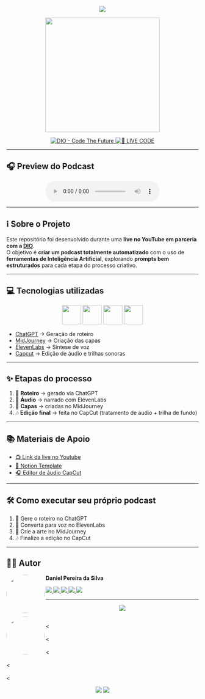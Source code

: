 <!-- Banner -->
<p align="center">
  <img src="https://capsule-render.vercel.app/api?type=waving&color=gradient&height=200&section=header&text=🎙️+Podcast+Gerado+por+I.A.s&fontSize=40&fontAlignY=35&animation=twinkling" />
</p>

<p align="center"> 
  <img src="./assets/cover.png" width="300" />
</p>

<p align="center"> 
  <a href="https://dio.me/">
    <img src="https://img.shields.io/badge/DIO-Code_The_Future-28DA77?style=for-the-badge&logo=youtube&logoColor=white" alt="DIO - Code The Future">
  </a>
  <a href="https://dio.me/">
    <img src="https://img.shields.io/badge/🔴_LIVE_CODE-FF5E72?style=for-the-badge" alt="🔴 LIVE CODE">
  </a>
</p>

---

## 🎧 Preview do Podcast  

<div align="center"> 
  <audio src="output/podcast_editado.MP3" controls title="Podcast editado"></audio> 
</div>

---

## ℹ️ Sobre o Projeto  

Este repositório foi desenvolvido durante uma **live no YouTube em parceria com a [DIO](https://dio.me)**.  
O objetivo é **criar um podcast totalmente automatizado** com o uso de **ferramentas de Inteligência Artificial**, explorando **prompts bem estruturados** para cada etapa do processo criativo.  

---

## 💻 Tecnologias utilizadas  

<p align="center">
  <img src="https://skillicons.dev/icons?i=python" width="50"/> 
  <img src="https://skillicons.dev/icons?i=github" width="50"/> 
  <img src="https://skillicons.dev/icons?i=ai" width="50"/> 
  <img src="https://skillicons.dev/icons?i=figma" width="50"/> 
</p>

- [ChatGPT](https://chat.openai.com/) → Geração de roteiro  
- [MidJourney](https://www.midjourney.com/app/) → Criação das capas  
- [ElevenLabs](https://beta.elevenlabs.io/) → Síntese de voz  
- [Capcut](https://www.capcut.com/pt-br/) → Edição de áudio e trilhas sonoras  

---

## ✨ Etapas do processo  

1. 🤖 **Roteiro** → gerado via ChatGPT  
2. 🎤 **Áudio** → narrado com ElevenLabs  
3. 🎨 **Capas** → criadas no MidJourney  
4. 🎶 **Edição final** → feita no CapCut (tratamento de áudio + trilha de fundo)  

---

## 📚 Materiais de Apoio  

- [📺 Link da live no Youtube](https://www.youtube.com)  
- [📄 Notion Template](https://helpful-jump-17b.notion.site/PAS-Podcast-AI-Studio-210489e15d7a4a73b743bb159e45d06f?pvs=4)  
- [🎧 Editor de áudio CapCut](https://www.capcut.com/editor)  

---

## 🛠️ Como executar seu próprio podcast  

1. 🤖 Gere o roteiro no ChatGPT  
2. 🎤 Converta para voz no ElevenLabs  
3. 🎨 Crie a arte no MidJourney  
4. 🎶 Finalize a edição no CapCut  

---

## 👨‍💻 Autor  

<p>
  <img align="left" margin="10" width="100" src="https://avatars.githubusercontent.com/u/00000000?v=4" style="border-radius:50%;" />
</p>

**Daniel Pereira da Silva**  

<p>
  <a href="https://www.instagram.com/dael_p1reira/">
    <img src="https://img.shields.io/badge/Instagram-%23E4405F?style=for-the-badge&logo=instagram&logoColor=white"/>
  </a>
  <a href="https://www.linkedin.com/in/seu-usuario/">
    <img src="https://img.shields.io/badge/LinkedIn-%230077B5?style=for-the-badge&logo=linkedin&logoColor=white"/>
  </a>
  <a href="https://wa.me/5511980311529">
    <img src="https://img.shields.io/badge/WhatsApp-25D366?style=for-the-badge&logo=whatsapp&logoColor=white"/>
  </a>
  <a href="https://www.tiktok.com/@dannpds4">
    <img src="https://img.shields.io/badge/TikTok-%23000000?style=for-the-badge&logo=tiktok&logoColor=white"/>
  </a>
  <a href="https://www.facebook.com/dael.silva.930260/">
    <img src="https://img.shields.io/badge/Facebook-%231877F2?style=for-the-badge&logo=facebook&logoColor=white"/>
  </a>
</p>

---

<!-- Footer -->
<p align="center">
  <img src="https://capsule-render.vercel.app/api?type=waving&color=gradient&height=100&section=footer"/>
</p>

<p>
  <img align="left" margin="10" width="100" src="https://avatars.githubusercontent.com/u/00000000?v=4" style="border-radius:50%;" />
</p>



<br><<br><br><<br><br><<br><br><<br><br><<br>

<p align="center">
  <img src="https://github-readme-stats.vercel.app/api?username=DanielPds&show_icons=true&theme=tokyonight" />
  <img src="https://github-readme-stats.vercel.app/api/top-langs/?username=DanielPds&layout=compact&theme=tokyonight" />
</p>



